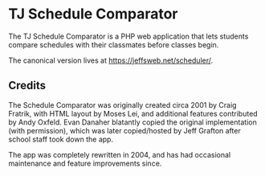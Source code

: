 # TJ Schedule Comparator

The TJ Schedule Comparator is a PHP web application that lets students compare schedules with their classmates before classes begin.

The canonical version lives at https://jeffsweb.net/scheduler/.

## Credits
The Schedule Comparator was originally created circa 2001 by Craig Fratrik, with HTML layout by Moses Lei, and additional features contributed by Andy Oxfeld. Evan Danaher blatantly copied the original implementation (with permission), which was later copied/hosted by Jeff Grafton after school staff took down the app.

The app was completely rewritten in 2004, and has had occasional maintenance and feature improvements since.
